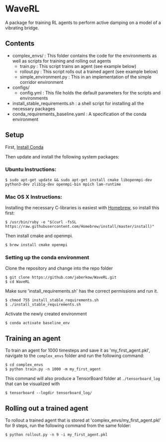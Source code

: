 # WaveRL
A package for training RL agents to perform active damping on a model of a vibrating bridge.

## Contents
* complex_envs/ :  This folder contains the code for the environments as well as scripts for training and rolling out agents
	* train.py :  This script trains an agent (see example below)
	* rollout.py : This script rolls out a trained agent (see example below)
	* simple_environment.py :  This in an implementation of the simple corridor environment
* configs/ 
	* config.yml : This file holds the default parameters for the scripts and environments
* install_stable_requirements.sh : a shell script for installing all the necessary packages
* conda_requirements_baseline.yaml : A specification of the conda environment

## Setup
First, [Install Conda](https://docs.conda.io/projects/conda/en/latest/user-guide/install/)

Then update and install the following system packages:

### Ubuntu Instructions:
```
$ sudo apt-get update && sudo apt-get install cmake libopenmpi-dev python3-dev zlib1g-dev openmpi-bin mpich lam-runtime
```
### Mac OS X Instructions:
Installing the necessary C-libraries is easiest with [Homebrew](https://brew.sh/), so install this first:
```
$ /usr/bin/ruby -e "$(curl -fsSL https://raw.githubusercontent.com/Homebrew/install/master/install)"
```
Then install cmake and openmpi.
```
$ brew install cmake openmpi
```
### Setting up the conda environment

Clone the repository and change into the repo folder
```
$ git clone https://github.com/jaberkow/WaveRL.git
$ cd WaveRL
```
Make sure 'install_requirements.sh' has the correct permissions and run it.

```
$ chmod 755 install_stable_requirements.sh
$ ./install_stable_requirements.sh
```
Activate the newly created environment

```
$ conda activate baseline_env
```
## Training an agent

To train an agent for 1000 timesteps and save it as 'my_first_agent.pkl', navigate to the `complex_envs` folder and run the following command:

```
$ cd complex_envs
$ python train.py -n 1000 -m my_first_agent 
```
This command will also produce a TensorBoard folder at `./tensorboard_log` that can be visualized with

```
$ tensorboard --logdir tensorboard_log/
```
## Rolling out a trained agent

To rollout a trained agent that is stored at 'complex_envs/my_first_agent.pkl' for 9 steps, run the following command from the same folder:

```
$ python rollout.py -n 9 -i my_first_agent.pkl
```
